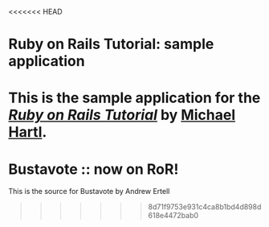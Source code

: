 <<<<<<< HEAD
# Ruby on Rails Tutorial: sample application

This is the sample application for
the [*Ruby on Rails Tutorial*](http://railstutorial.org/)
by [Michael Hartl](http://michaelhartl.com/).
=======
# Bustavote :: now on RoR!

This is the source for Bustavote
by Andrew Ertell
>>>>>>> 8d71f9753e931c4ca8b1bd4d898d618e4472bab0
